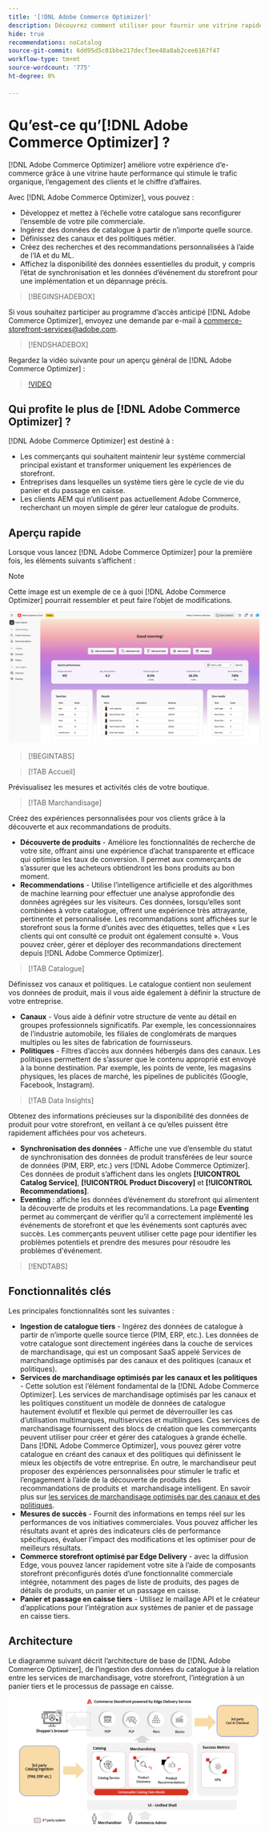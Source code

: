 ```yaml
---
title: '[!DNL Adobe Commerce Optimizer]'
description: Découvrez comment utiliser pour fournir une vitrine rapide et performante avec un catalogue évolutif qui vous permet d’optimiser votre serveur principal d’eCommerce existant  [!DNL Adobe Commerce Optimizer]  augmentant le trafic et en générant davantage d’engagement et de conversion.
hide: true
recommendations: noCatalog
source-git-commit: 6dd95d5c01bbe217decf3ee48a8ab2cee6167f47
workflow-type: tm+mt
source-wordcount: '775'
ht-degree: 0%

---
```


# Qu’est-ce qu’[!DNL Adobe Commerce Optimizer] ?

[!DNL Adobe Commerce Optimizer] améliore votre expérience d’e-commerce grâce à une vitrine haute performance qui stimule le trafic organique, l’engagement des clients et le chiffre d’affaires.

Avec [!DNL Adobe Commerce Optimizer], vous pouvez :

- Développez et mettez à l’échelle votre catalogue sans reconfigurer l’ensemble de votre pile commerciale.
- Ingérez des données de catalogue à partir de n’importe quelle source.
- Définissez des canaux et des politiques métier.
- Créez des recherches et des recommandations personnalisées à l’aide de l’IA et du ML.
- Affichez la disponibilité des données essentielles du produit, y compris l’état de synchronisation et les données d’événement du storefront pour une implémentation et un dépannage précis.

>[!BEGINSHADEBOX]

Si vous souhaitez participer au programme d’accès anticipé [!DNL Adobe Commerce Optimizer], envoyez une demande par e-mail à [commerce-storefront-services@adobe.com](mailto:commerce-storefront-services@adobe.com).

>[!ENDSHADEBOX]

Regardez la vidéo suivante pour un aperçu général de [!DNL Adobe Commerce Optimizer] :

>[!VIDEO](https://video.tv.adobe.com/v/3450226)

## Qui profite le plus de [!DNL Adobe Commerce Optimizer] ?

[!DNL Adobe Commerce Optimizer] est destiné à :

- Les commerçants qui souhaitent maintenir leur système commercial principal existant et transformer uniquement les expériences de storefront.
- Entreprises dans lesquelles un système tiers gère le cycle de vie du panier et du passage en caisse.
- Les clients AEM qui n’utilisent pas actuellement Adobe Commerce, recherchant un moyen simple de gérer leur catalogue de produits.

## Aperçu rapide

Lorsque vous lancez [!DNL Adobe Commerce Optimizer] pour la première fois, les éléments suivants s’affichent :

>[!NOTE]
>
>Cette image est un exemple de ce à quoi [!DNL Adobe Commerce Optimizer] pourrait ressembler et peut faire l’objet de modifications.

![[!DNL Adobe Commerce Optimizer] UI](assets/user-interface.png)

>[!BEGINTABS]

>[!TAB Accueil]

Prévisualisez les mesures et activités clés de votre boutique.

>[!TAB Marchandisage]

Créez des expériences personnalisées pour vos clients grâce à la découverte et aux recommandations de produits.

- **Découverte de produits** - Améliore les fonctionnalités de recherche de votre site, offrant ainsi une expérience d’achat transparente et efficace qui optimise les taux de conversion. Il permet aux commerçants de s’assurer que les acheteurs obtiendront les bons produits au bon moment.
- **Recommendations** - Utilise l’intelligence artificielle et des algorithmes de machine learning pour effectuer une analyse approfondie des données agrégées sur les visiteurs. Ces données, lorsqu’elles sont combinées à votre catalogue, offrent une expérience très attrayante, pertinente et personnalisée. Les recommandations sont affichées sur le storefront sous la forme d’unités avec des étiquettes, telles que « Les clients qui ont consulté ce produit ont également consulté ». Vous pouvez créer, gérer et déployer des recommandations directement depuis [!DNL Adobe Commerce Optimizer].

>[!TAB Catalogue]

Définissez vos canaux et politiques. Le catalogue contient non seulement vos données de produit, mais il vous aide également à définir la structure de votre entreprise.

- **Canaux** - Vous aide à définir votre structure de vente au détail en groupes professionnels significatifs. Par exemple, les concessionnaires de l’industrie automobile, les filiales de conglomérats de marques multiples ou les sites de fabrication de fournisseurs.
- **Politiques** - Filtres d’accès aux données hébergés dans des canaux. Les politiques permettent de s’assurer que le contenu approprié est envoyé à la bonne destination. Par exemple, les points de vente, les magasins physiques, les places de marché, les pipelines de publicités (Google, Facebook, Instagram).

>[!TAB Data Insights]

Obtenez des informations précieuses sur la disponibilité des données de produit pour votre storefront, en veillant à ce qu’elles puissent être rapidement affichées pour vos acheteurs.

- **Synchronisation des données** - Affiche une vue d’ensemble du statut de synchronisation des données de produit transférées de leur source de données (PIM, ERP, etc.) vers [!DNL Adobe Commerce Optimizer]. Ces données de produit s’affichent dans les onglets **[!UICONTROL Catalog Service]**, **[!UICONTROL Product Discovery]** et **[!UICONTROL Recommendations]**.
- **Eventing** : affiche les données d’événement du storefront qui alimentent la découverte de produits et les recommandations. La page **Eventing** permet au commerçant de vérifier qu’il a correctement implémenté les événements de storefront et que les événements sont capturés avec succès. Les commerçants peuvent utiliser cette page pour identifier les problèmes potentiels et prendre des mesures pour résoudre les problèmes d&#39;événement.

>[!ENDTABS]

## Fonctionnalités clés

Les principales fonctionnalités sont les suivantes :

- **Ingestion de catalogue tiers** - Ingérez des données de catalogue à partir de n’importe quelle source tierce (PIM, ERP, etc.). Les données de votre catalogue sont directement ingérées dans la couche de services de marchandisage, qui est un composant SaaS appelé Services de marchandisage optimisés par des canaux et des politiques (canaux et politiques).
- **Services de marchandisage optimisés par les canaux et les politiques** - Cette solution est l’élément fondamental de la [!DNL Adobe Commerce Optimizer]. Les services de marchandisage optimisés par les canaux et les politiques constituent un modèle de données de catalogue hautement évolutif et flexible qui permet de déverrouiller les cas d’utilisation multimarques, multiservices et multilingues. Ces services de marchandisage fournissent des blocs de création que les commerçants peuvent utiliser pour créer et gérer des catalogues à grande échelle. Dans [!DNL Adobe Commerce Optimizer], vous pouvez gérer votre catalogue en créant des canaux et des politiques qui définissent le mieux les objectifs de votre entreprise. En outre, le marchandiseur peut proposer des expériences personnalisées pour stimuler le trafic et l’engagement à l’aide de la découverte de produits&#x200B; des recommandations de produits et &#x200B; marchandisage intelligent. En savoir plus sur [les services de marchandisage optimisés par des canaux et des politiques](https://experienceleague.adobe.com/en/docs/commerce/merchandising-services/overview).
- **Mesures de succès** - Fournit des informations en temps réel sur les performances de vos initiatives commerciales. Vous pouvez afficher les résultats avant et après des indicateurs clés de performance spécifiques, évaluer l’impact des modifications et les optimiser pour de meilleurs résultats.
- **Commerce storefront optimisé par Edge Delivery** - avec la diffusion Edge, vous pouvez lancer rapidement votre site à l’aide de composants storefront préconfigurés dotés d’une fonctionnalité commerciale intégrée, notamment des pages de liste de produits, des pages de détails de produits, un panier et un passage en caisse.
- **Panier et passage en caisse tiers** - Utilisez le maillage API et le créateur d’applications pour l’intégration aux systèmes de panier et de passage en caisse tiers.

## Architecture

Le diagramme suivant décrit l’architecture de base de [!DNL Adobe Commerce Optimizer], de l’ingestion des données du catalogue à la relation entre les services de marchandisage, votre storefront, l’intégration à un panier tiers et le processus de passage en caisse.

![[!DNL Adobe Commerce Optimizer] Architecture ](assets/architecture.png)
